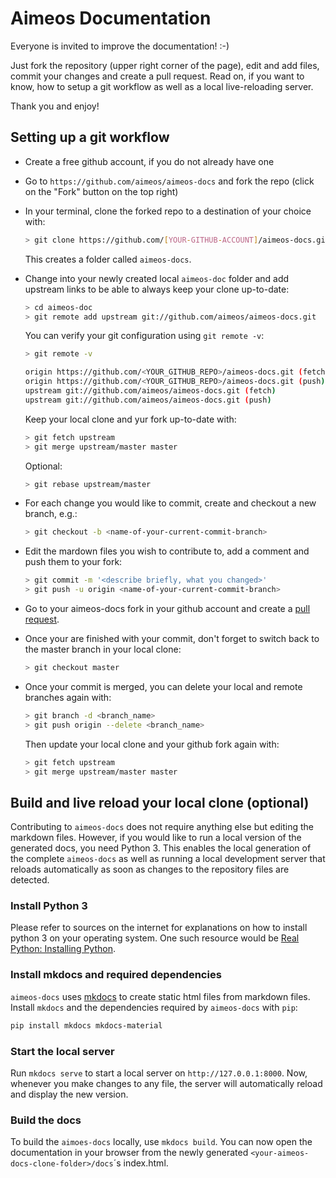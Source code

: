 # Aimeos Documentation

Everyone is invited to improve the documentation! :-)

Just fork the repository (upper right corner of the page), edit and add files, commit your changes and create
a pull request. Read on, if you want to know, how to setup a git workflow as well as a local live-reloading
server.

Thank you and enjoy!

## Setting up a git workflow

- Create a free github account, if you do not already have one
- Go to `https://github.com/aimeos/aimeos-docs` and fork the repo (click on the "Fork" button on the top right)
- In your terminal, clone the forked repo to a destination of your choice with:

  ```bash
  > git clone https://github.com/[YOUR-GITHUB-ACCOUNT]/aimeos-docs.git
  ```

  This creates a folder called `aimeos-docs`.

- Change into your newly created local `aimeos-doc` folder and add upstream links to be able to always keep your  clone up-to-date:

  ```bash
  > cd aimeos-doc
  > git remote add upstream git://github.com/aimeos/aimeos-docs.git
  ```

  You can verify your git configuration using `git remote -v`:

  ```bash
  > git remote -v

  origin https://github.com/<YOUR_GITHUB_REPO>/aimeos-docs.git (fetch)
  origin https://github.com/<YOUR_GITHUB_REPO>/aimeos-docs.git (push)
  upstream git://github.com/aimeos/aimeos-docs.git (fetch)
  upstream git://github.com/aimeos/aimeos-docs.git (push)
  ```

  Keep your local clone and yur fork up-to-date with:

  ```bash
  > git fetch upstream
  > git merge upstream/master master
  ```

  Optional:

  ```bash
  > git rebase upstream/master
  ```

- For each change you would like to commit, create and checkout a new branch, e.g.:

  ```bash
  > git checkout -b <name-of-your-current-commit-branch>
  ```

- Edit the mardown files you wish to contribute to, add a comment and push them to your fork:

  ```bash
  > git commit -m '<describe briefly, what you changed>'
  > git push -u origin <name-of-your-current-commit-branch>
  ```

- Go to your aimeos-docs fork in your github account and create a [pull request](https://docs.github.com/en/github/collaborating-with-issues-and-pull-requests/creating-a-pull-request ).

- Once your are finished with your commit, don't forget to switch back to the master branch in your local clone:

  ``` BASH
  > git checkout master
  ```

- Once your commit is merged, you can delete your local and remote branches again with:

  ```bash
  > git branch -d <branch_name>
  > git push origin --delete <branch_name>
  ```

  Then update your local clone and your github fork again with:

  ```bash
  > git fetch upstream
  > git merge upstream/master master
  ```

## Build and live reload your local clone (optional)

Contributing to `aimeos-docs` does not require anything else but editing the markdown
files. However, if you would like to run a local version of the generated docs, you
need Python 3. This enables the local generation of the complete `aimeos-docs` as well
as running a local development server that reloads automatically as soon as changes
to the repository files are detected.

### Install Python 3

Please refer to sources on the internet for explanations on how to install python 3 on
your operating system. One such resource would be [Real Python: Installing Python](https://realpython.com/installing-python/).

### Install mkdocs and required dependencies

`aimeos-docs` uses [mkdocs](https://www.mkdocs.org/) to create static html files from
markdown files. Install `mkdocs` and the dependencies required by `aimeos-docs` with `pip`:

```bash
pip install mkdocs mkdocs-material
```

### Start the local server

Run `mkdocs serve` to start a local server on `http://127.0.0.1:8000`. Now, whenever
you make changes to any file, the server will automatically reload and display the new
version.

### Build the docs

To build the `aimoes-docs` locally, use `mkdocs build`. You can now open the documentation
in your browser from the newly generated `<your-aimeos-docs-clone-folder>/docs`´s index.html.
